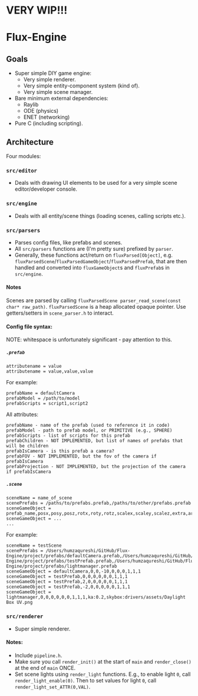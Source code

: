 # VERY WIP!!!

# Flux-Engine

## Goals
* Super simple DIY game engine:
  * Very simple renderer.
  * Very simple entity-component system (kind of).
  * Very simple scene manager.
* Bare minimum external dependencies:
  * Raylib
  * ODE (physics)
  * ENET (networking)
* Pure C (including scripting).

## Architecture
Four modules:

### `src/editor`
* Deals with drawing UI elements to be used for a very simple scene editor/developer console.

### `src/engine`
* Deals with all entity/scene things (loading scenes, calling scripts etc.).

### `src/parsers`
* Parses config files, like prefabs and scenes.
* All `src/parsers` functions are (I'm pretty sure) prefixed by `parser`.
* Generally, these functions act/return on `fluxParsed[Object]`, e.g. `fluxParsedScene`/`fluxParsedGameObject`/`fluxParsedPrefab`, that are then handled and converted into `fluxGameObject`s and `fluxPrefab`s in `src/engine`.

#### Notes
Scenes are parsed by calling `fluxParsedScene parser_read_scene(const char* raw_path)`. `fluxParsedScene` is a heap allocated opaque pointer. Use getters/setters in `scene_parser.h` to interact.

#### Config file syntax:
NOTE: whitespace is unfortunately significant - pay attention to this.
##### `.prefab`
```
attributename = value
attributename = value,value,value
```
For example:
```
prefabName = defaultCamera
prefabModel = /path/to/model
prefabScripts = script1,script2
```
All attributes:
```
prefabName - name of the prefab (used to reference it in code)
prefabModel - path to prefab model, or PRIMITIVE (e.g., SPHERE)
prefabScripts - list of scripts for this prefab
prefabChildren - NOT IMPLEMENTED, but list of names of prefabs that will be children
prefabIsCamera - is this prefab a camera?
prefabFOV - NOT IMPLEMENTED, but the fov of the camera if prefabIsCamera
prefabProjection - NOT IMPLEMENTED, but the projection of the camera if prefabIsCamera
```
##### `.scene`
```
sceneName = name_of_scene
scenePrefabs = /paths/to/prefabs.prefab,/paths/to/other/prefabs.prefab
sceneGameObject = prefab_name,posx,posy,posz,rotx,roty,rotz,scalex,scaley,scalez,extra,arguments,here
sceneGameObject = ...
...
```
For example:
```
sceneName = testScene
scenePrefabs = /Users/humzaqureshi/GitHub/Flux-Engine/project/prefabs/defaultCamera.prefab,/Users/humzaqureshi/GitHub/Flux-Engine/project/prefabs/testPrefab.prefab,/Users/humzaqureshi/GitHub/Flux-Engine/project/prefabs/lightmanager.prefab
sceneGameObject = defaultCamera,0,0,-10,0,0,0,1,1,1
sceneGameObject = testPrefab,0,0,0,0,0,0,1,1,1
sceneGameObject = testPrefab,2,0,0,0,0,0,1,1,1
sceneGameObject = testPrefab,-2,0,0,0,0,0,1,1,1
sceneGameObject = lightmanager,0,0,0,0,0,0,1,1,1,ka:0.2,skybox:drivers/assets/Daylight Box UV.png
```

### `src/renderer`
* Super simple renderer.

#### Notes:
* Include `pipeline.h`.
* Make sure you call `render_init()` at the start of `main` and `render_close()` at the end of `main` ONCE.
* Set scene lights using `render_light` functions. E.g., to enable light `0`, call `render_light_enable(0)`. Then to set values for light `0`, call `render_light_set_ATTR(0,VAL)`.